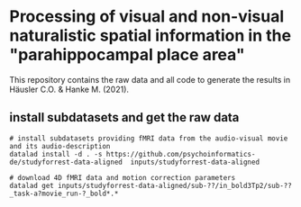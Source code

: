 # Processing of visual and non-visual naturalistic spatial information in the "parahippocampal place area"

This repository contains the raw data and all code to generate the results in Häusler C.O. & Hanke M. (2021).

## install subdatasets and get the raw data

    # install subdatasets providing fMRI data from the audio-visual movie and its audio-description
    datalad install -d . -s https://github.com/psychoinformatics-de/studyforrest-data-aligned  inputs/studyforrest-data-aligned

    # download 4D fMRI data and motion correction parameters
    datalad get inputs/studyforrest-data-aligned/sub-??/in_bold3Tp2/sub-??_task-a?movie_run-?_bold*.*



